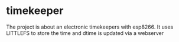 # timekeeper
The project is about an electronic timekeepers with esp8266. It uses LITTLEFS to store the time and dtime is updated via a webserver 
